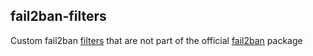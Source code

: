 ## fail2ban-filters

Custom fail2ban [filters](http://www.fail2ban.org/wiki/index.php/Fail2ban:Community_Portal) that are not part of the official [fail2ban](http://www.fail2ban.org/) package
